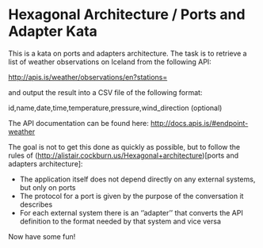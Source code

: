 # Hexagonal Architecture / Ports and Adapter Kata

This is a kata on ports and adapters architecture. The task is to retrieve a list of weather observations on Iceland from the following API:

http://apis.is/weather/observations/en?stations=

and output the result into a CSV file of the following format:

id,name,date,time,temperature,pressure,wind_direction (optional)

The API documentation can be found here: http://docs.apis.is/#endpoint-weather

The goal is not to get this done as quickly as possible, but to follow the rules of
(http://alistair.cockburn.us/Hexagonal+architecture)[ports and adapters architecture]:
  * The application itself does not depend directly on any external systems, but only on ports
  * The protocol for a port is given by the purpose of the conversation it describes
  * For each external system there is an ‘’adapter’’ that converts the API definition to the format needed by that system and vice versa

Now have some fun!



